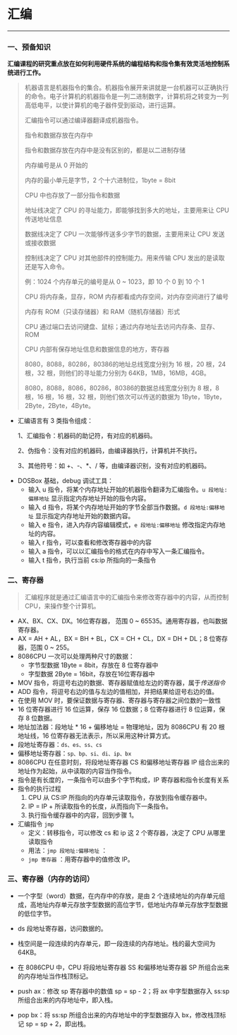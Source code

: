 # 汇编

---

### 一、预备知识

**汇编课程的研究重点放在如何利用硬件系统的编程结构和指令集有效灵活地控制系统进行工作。**

> 机器语言是机器指令的集合。机器指令展开来讲就是一台机器可以正确执行的命令。电子计算机的机器指令是一列二进制数字，计算机将之转变为一列高低电平，以使计算机的电子器件受到驱动，进行运算。
>
> 汇编指令可以通过编译器翻译成机器指令。
>
> 指令和数据存放在内存中
>
> 指令和数据存放在内存中是没有区别的，都是以二进制存储
>
> 内存编号是从 0 开始的
>
> 内存的最小单元是字节，2 个十六进制位，1byte = 8bit
>
> CPU 中也存放了一部分指令和数据
>
> 地址线决定了 CPU 的寻址能力，即能够找到多大的地址，主要用来让 CPU 传送地址信息
>
> 数据线决定了 CPU 一次能够传送多少字节的数据，主要用来让 CPU 发送或接收数据
>
> 控制线决定了 CPU 对其他部件的控制能力。用来传输 CPU 发出的是读取还是写入命令。
>
> 例：1024 个内存单元的编号是从 0 ~ 1023，即 10 个 0 到 10 个 1 
>
> CPU 将内存条，显存，ROM 内存都看成内存空间，对内存空间进行了编号
>
> 内存有 ROM（只读存储器）和 RAM（随机存储器）形式
>
> CPU 通过端口去访问键盘、鼠标；通过内存地址去访问内存条、显存、ROM
>
> CPU 内部有保存地址信息和数据信息的地方，寄存器
>
> 8080，8088，80286，80386的地址总线宽度分别为 16 根，20 根，24 根，32 根，则他们的寻址能力分别为 64KB，1MB，16MB，4GB。
>
> 8080，8088，8086，80286，80386的数据总线宽度分别为 8 根，8 根，16 根，16 根，32 根，则他们依次可以传送的数据为 1Byte，1Byte，2Byte，2Byte，4Byte。



* 汇编语言有 3 类指令组成：

  1、汇编指令：机器码的助记符，有对应的机器码。

  2、伪指令：没有对应的机器码，由编译器执行，计算机并不执行。

  3、其他符号：如 +、-、*、/ 等，由编译器识别，没有对应的机器码。

+ DOSBox 基础，debug 调试工具：
  + 输入 u 指令，将某个内存地址开始的机器指令翻译为汇编指令。`u 段地址:偏移地址` 显示指定内存地址开始的指令内容。
  + 输入 d 指令，将某个内存地址开始的字节全部当作数据。`d 段地址:偏移地址` 显示指定内存地址开始的数据内容。
  + 输入 e 指令，进入内存内容编辑模式，`e 段地址:偏移地址` 修改指定内存地址的内容。
  + 输入 r 指令，可以查看和修改寄存器中的内容
  + 输入 a 指令，可以以汇编指令的格式在内存中写入一条汇编指令。
  + 输入 t 指令，执行当前 cs:ip 所指向的一条指令

### 二、寄存器

> 汇编程序就是通过汇编语言中的汇编指令来修改寄存器中的内容，从而控制 CPU，来操作整个计算机。

+ AX、BX、CX、DX。16位寄存器， 范围 0 ~ 65535。通用寄存器，也叫数据寄存器。
+ AX = AH + AL，BX = BH + BL，CX = CH + CL，DX = DH + DL；8 位寄存器，范围 0 ~ 255。
+ 8086CPU 一次可以处理两种尺寸的数据：
  - 字节型数据  1Byte = 8bit，存放在 8 位寄存器中
  - 字型数据  2Byte = 16bit，存放在16位寄存器中 
+ MOV 指令，将逗号右边的数据、寄存器赋值给左边的寄存器，属于*传送指令*
+ ADD 指令，将逗号右边的值与左边的值相加，并把结果给逗号右边的值。
+ 在使用 MOV 时，要保证数据与寄存器、寄存器与寄存器之间位数的一致性
+ 16 位寄存器进行 16 位运算，保存 16 位数据；8 位寄存器进行 8 位运算，保存 8 位数据。
+ 地址加法器：段地址 * 16 + 偏移地址 = 物理地址，因为 8086CPU 有 20 根地址线，16 位寄存器无法表示，所以采用这种计算方式。
+ 段地址寄存器：`ds、es、ss、cs`
+ 偏移地址寄存器：`sp、bp、si、di、ip、bx`
+ 8086CPU 在任意时刻，将段地址寄存器 CS 和偏移地址寄存器 IP 组合出来的地址作为起始，从中读取的内容当作指令。
+ 指令是有长度的，一条指令可以由多个字节构成，IP 寄存器和指令长度有关系
+ 指令的执行过程
  1. CPU 从 CS:IP 所指向的内存单元读取指令，存放到指令缓存器中。
  2. IP = IP + 所读取指令的长度，从而指向下一条指令。
  3. 执行指令缓存器中的内容，回到步骤 1。
+ 汇编指令 `jmp`
  + 定义：转移指令，可以修改 cs 和 ip 这 2 个寄存器，决定了 CPU 从哪里读取指令
  + 用法：`jmp 段地址:偏移地址` ：
  + `jmp 寄存器` ：用寄存器中的值修改 IP。

### 三、寄存器（内存的访问）

+ 一个字型（word）数据，在内存中的存放，是由 2 个连续地址的内存单元组成，高地址内存单元存放字型数据的高位字节，低地址内存单元存放字型数据的低位字节。

+ ds 段地址寄存器，访问数据的。

+ 栈空间是一段连续的内存单元，即一段连续的内存地址。栈的最大空间为 64KB。

+ 在 8086CPU 中，CPU 将段地址寄存器 SS 和偏移地址寄存器 SP 所组合出来的内存地址当作栈顶标记。

+ push ax：修改 sp 寄存器中的数值 sp = sp - 2；将 ax 中字型数据存入 ss:sp 所组合出来的内存地址中，即入栈。

+ pop bx：将 ss:sp 所组合出来的内存地址中的字型数据存入 bx，修改栈顶标记 sp = sp + 2，即出栈。

  